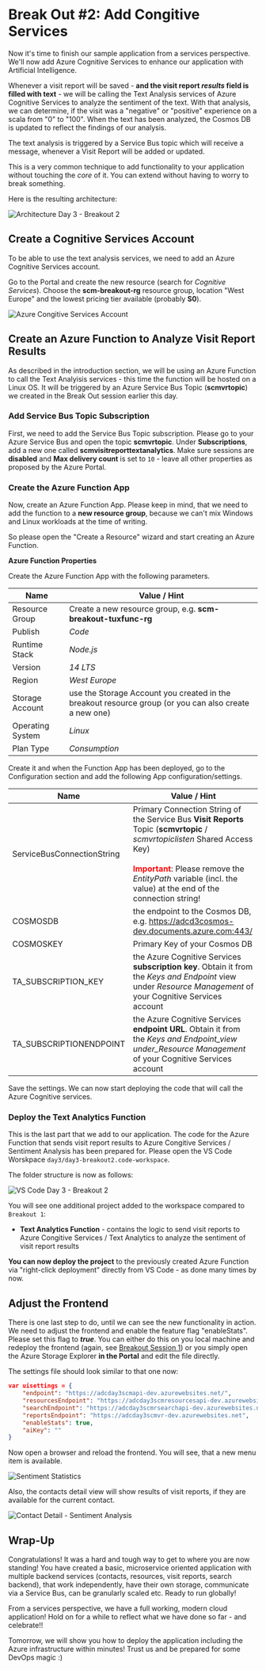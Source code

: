 # Break Out #2: Add Congitive Services

Now it's time to finish our sample application from a services perspective. We'll now add Azure Cognitive Services to enhance our application with Artificial Intelligence.

Whenever a visit report will be saved - **and the visit report _results_ field is filled with text** - we will be calling the Text Analysis services of Azure Cognitive Services to analyze the sentiment of the text. With that analysis, we can determine, if the visit was a "negative" or "positive" experience on a scala from "0" to "100". When the text has been analyzed, the Cosmos DB is updated to reflect the findings of our analysis.

The text analysis is triggered by a Service Bus topic which will receive a message, whenever a Visit Report will be added or updated.

This is a very common technique to add functionality to your application without touching the _core_ of it. You can extend without having to worry to break something.

Here is the resulting architecture:

![Architecture Day 3 - Breakout 2](./img/architecture_day3.png "Architecture Day 3 - Breakout 2")

## Create a Cognitive Services Account

To be able to use the text analysis services, we need to add an Azure Cognitive Services account.

Go to the Portal and create the new resource (search for _Cognitive Services_). Choose the **scm-breakout-rg** resource group, location "West Europe" and the lowest pricing tier available (probably **S0**).

![Azure Congitive Services Account](./img/portal_day4_bo_cgnsvc1.png "Azure Congitive Services Account")

## Create an Azure Function to Analyze Visit Report Results

As described in the introduction section, we will be using an Azure Function to call the Text Analyisis services - this time the function will be hosted on a Linux OS. It will be triggered by an Azure Service Bus Topic (**scmvrtopic**) we created in the Break Out session earlier this day.

### Add Service Bus Topic Subscription

First, we need to add the Service Bus Topic subscription. Please go to your Azure Service Bus and open the topic **scmvrtopic**. Under **Subscriptions**, add a new one called **scmvisitreporttextanalytics**. Make sure sessions are **disabled** and **Max delivery count** is set to `10` - leave all other properties as proposed by the Azure Portal.

### Create the Azure Function App

Now, create an Azure Function App. Please keep in mind, that we need to add the function to a **new resource group**, because we can't mix Windows and Linux workloads at the time of writing.

So please open the "Create a Resource" wizard and start creating an Azure Function.

**Azure Function Properties**

Create the Azure Function App with the following parameters.

| Name             | Value / Hint                                                                                          |
| ---------------- | ----------------------------------------------------------------------------------------------------- |
| Resource Group   | Create a new resource group, e.g. **scm-breakout-tuxfunc-rg**                                         |
| Publish          | _Code_                                                                                                |
| Runtime Stack    | _Node.js_                                                                                             |
| Version          | _14 LTS_                                                                                              |
| Region           | _West Europe_                                                                                         |
| Storage Account  | use the Storage Account you created in the breakout resource group (or you can also create a new one) |
| Operating System | _Linux_                                                                                               |
| Plan Type        | _Consumption_                                                                                         |

Create it and when the Function App has been deployed, go to the Configuration section and add the following App configuration/settings.

| Name                       | Value / Hint                                                                                                                                                                                                                                                                      |
| -------------------------- | --------------------------------------------------------------------------------------------------------------------------------------------------------------------------------------------------------------------------------------------------------------------------------- |
| ServiceBusConnectionString | Primary Connection String of the Service Bus **Visit Reports** Topic (**scmvrtopic** / _scmvrtopiclisten_ Shared Access Key) <br><br><span style="color:red">**Important**</span>: Please remove the _EntityPath_ variable (incl. the value) at the end of the connection string! |
| COSMOSDB                   | the endpoint to the Cosmos DB, e.g. <https://adcd3cosmos-dev.documents.azure.com:443/>                                                                                                                                                                                            |
| COSMOSKEY                  | Primary Key of your Cosmos DB                                                                                                                                                                                                                                                     |
| TA_SUBSCRIPTION_KEY        | the Azure Cognitive Services **subscription key**. Obtain it from the _Keys and Endpoint_ view under _Resource Management_ of your Cognitive Services account                                                                                                                     |
| TA_SUBSCRIPTIONENDPOINT    | the Azure Cognitive Services **endpoint URL**. Obtain it from the _Keys and Endpoint_view under_Resource Management_ of your Cognitive Services account                                                                                                                           |

Save the settings. We can now start deploying the code that will call the Azure Cognitive services.

### Deploy the Text Analytics Function

This is the last part that we add to our application. The code for the Azure Function that sends visit report results to Azure Congitive Services / Sentiment Analysis has been prepared for. Please open the VS Code Worskpace `day3/day3-breakout2.code-workspace`.

The folder structure is now as follows:

![VS Code Day 3 - Breakout 2](./img/bo2_code.png "VS Code Day 3 - Breakout 2")

You will see one additional project added to the workspace compared to `Breakout 1`:

- **Text Analytics Function** - contains the logic to send visit reports to Azure Congitive Services / Text Analytics to analyze the sentiment of visit report results

**You can now deploy the project** to the previously created Azure Function via "right-click deployment" directly from VS Code - as done many times by now.

## Adjust the Frontend

There is one last step to do, until we can see the new functionality in action. We need to adjust the frontend and enable the feature flag "enableStats". Please set this flag to **_true_**. You can either do this on you local machine and redeploy the frontend (again, see [Breakout Session 1](./challenge-bo-1.md#deploy-new-frontend)) or you simply open the Azure Storage Explorer **in the Portal** and edit the file directly.

The settings file should look similar to that one now:

```json
var uisettings = {
    "endpoint": "https://adcday3scmapi-dev.azurewebsites.net/",
    "resourcesEndpoint": "https://adcday3scmresourcesapi-dev.azurewebsites.net/",
    "searchEndpoint": "https://adcday3scmrsearchapi-dev.azurewebsites.net/",
    "reportsEndpoint": "https://adcday3scmvr-dev.azurewebsites.net",
    "enableStats": true,
    "aiKey": ""
}
```

Now open a browser and reload the frontend. You will see, that a new menu item is available.

![Sentiment Statistics](./img/browser_bo2_stats.png "Sentiment Statistics")

Also, the contacts detail view will show results of visit reports, if they are available for the current contact.

![Contact Detail - Sentiment Analysis](./img/browser_bo2_stats_contact.png "Contact Detail - Sentiment Analysis")

## Wrap-Up

Congratulations! It was a hard and tough way to get to where you are now standing! You have created a basic, microservice oriented application with multiple backend services (contacts, resources, visit reports, search backend), that work independently, have their own storage, communicate via a Service Bus, can be granularly scaled etc. Ready to run globally!

From a services perspective, we have a full working, modern cloud application! Hold on for a while to reflect what we have done so far - and celebrate!!

Tomorrow, we will show you how to deploy the application including the Azure infrastructure within minutes! Trust us and be prepared for some DevOps magic :)
